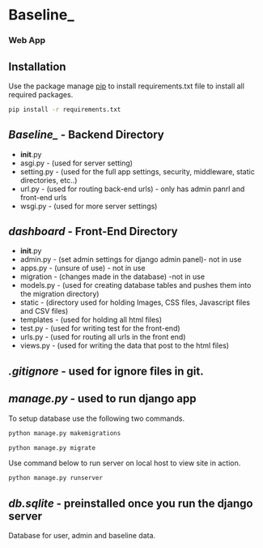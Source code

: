 # **Baseline_** 
### Web App 

## Installation
Use the package manage [pip](https://pip.pypa.io/en/stable/) to install requirements.txt file 
to install all required packages.
```bash
pip install -r requirements.txt
```

## ***Baseline_*** - Backend Directory
- __init__.py
- asgi.py - (used for server setting)
- setting.py - (used for the full app settings, security, middleware, static directories, etc..)
- url.py - (used for routing back-end urls) - only has admin panrl and front-end urls
- wsgi.py - (used for more server settings)

## ***dashboard*** - Front-End Directory
- __init__.py
- admin.py - (set admin settings for django admin panel)- not in use
- apps.py - (unsure of use) - not in use
- migration - (changes made in the database) -not in use
- models.py - (used for creating database tables and pushes them into the migration directory)
- static - (directory used for holding Images, CSS files, Javascript files and CSV files)
- templates - (used for holding all html files)
- test.py - (used for writing test for the front-end)
- urls.py - (used for routing all urls in the front end)
- views.py - (used for writing the data that post to the html files) 

## ***.gitignore*** - used for ignore files in git.

## ***manage.py*** - used to run django app
To setup database use the following two commands.
```bash
python manage.py makemigrations
```
```bash
python manage.py migrate
```
Use command below to run server on local host to view site in action.
```bash
python manage.py runserver
```
## ***db.sqlite*** - preinstalled once you run the django server
Database for user, admin and baseline data.


